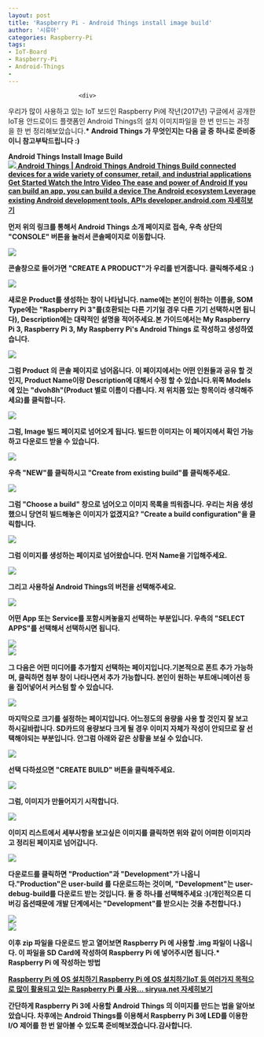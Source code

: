 ```yaml
---
layout: post
title: 'Raspberry Pi - Android Things install image build'
author: '시류아'
categories: Raspberry-Pi
tags:
- IoT-Board
- Raspberry-Pi
- Android-Things
-
---
```



<script> location.href='https://cafe.naver.com/develoid/794874' ; </script>


















						<div>
 <p><span>우리가 많이 사용하고 있는 IoT 보드인 Raspberry Pi에 작년(2017년) 구글에서 공개한 IoT용 안드로이드 플랫폼인 Android Things의 설치 이미지파일을 한 번 만드는 과정을 한 번 정리해보았습니다.<b></span><span><b></span><span>* Android Things 가 무엇인지는 다음 글 중 하나로 준비중이니 참고부탁드립니다 :)</span></p>
</div>
<div>
 <div>
  <div></div>
 </div>
</div>
<div>
 <div>
  <div>
   Android Things
   <b>Install Image Build
  </div>
 </div>
</div>
<div>
 <a href="https://developer.android.com/things/index.html"> <span> <span> <img src="https://dthumb-phinf.pstatic.net/?src=%22http%3A%2F%2Fdthumb.phinf.naver.net%2F%3Fsrc%3D%2522https%253A%252F%252Fdeveloper.android.com%252Fthings%252Fimages%252Fgraphic_bugdroid.png%2522%26amp%3Btype%3Dff120%22&amp;type=cafe_wa740"> </span> <span> <span>Android Things | Android Things</span> <span>Android Things Build connected devices for a wide variety of consumer, retail, and industrial applications Get Started Watch the Intro Video The ease and power of Android If you can build an app, you can build a device The Android ecosystem Leverage existing Android development tools, APIs</span> <span>developer.android.com</span> </span> <span></span> </span> <span>자세히보기</span> </a>
</div>
<div>
 <p>먼저 위의 링크를 통해서 Android Things 소개 페이지로 접속, 우측 상단의 "CONSOLE" 버튼을 눌러서 콘솔페이지로 이동합니다.</p>
</div>
<div>
 <div>
  <img src="https://dthumb-phinf.pstatic.net/?src=%22http%3A%2F%2Fblogfiles.naver.net%2FMjAxODA0MjVfMjk4%2FMDAxNTI0NjIyNDE4MDAx.FnxaassNMfrdQxSCVAq9mWP7_Mc9zsa8TXro06xFQocg.YrjIRILkEcR2x3HiWs_YbvLdPS7HDdYxO7gnzA_H3FAg.PNG.searphiel9%2F0001.png%22&amp;type=cafe_wa740">
 </div>
</div>
<div>
 <p>콘솔창으로 들어가면 "CREATE A PRODUCT"가 우리를 반겨줍니다. 클릭해주세요 :)</p>
</div>
<div>
 <div>
  <img src="https://dthumb-phinf.pstatic.net/?src=%22http%3A%2F%2Fblogfiles.naver.net%2FMjAxODA0MjVfMTEx%2FMDAxNTI0NjIyNDE4MDAw.3KTq71bw2CvDrFYrIbRNyonaH4LbjfUBWnfZ90c8fMEg.MdAku1AEEb2PEtQyn1qNIOfRGRHtoZwXOjcngFyeIswg.PNG.searphiel9%2F0002.png%22&amp;type=cafe_wa740">
 </div>
</div>
<div>
 <p><span>새로운 Product를 생성하는 창이 나타납니다. name에는 본인이 원하는 이름을, SOM Type에는 "Raspberry Pi 3"를(호환되는 다른 기기일 경우 다른 기기 선택하시면 됩니다), Description에는 대략적인 설명을 적어주세요.<b></span><span><b></span><span>본 가이드에서는&nbsp;</span><span>My Raspberry Pi 3, Raspberry Pi 3, My Raspberry Pi's Android Things 로 작성하고 생성하였습니다.</span></p>
</div>
<div>
 <div>
  <img src="https://dthumb-phinf.pstatic.net/?src=%22http%3A%2F%2Fblogfiles.naver.net%2FMjAxODA0MjVfMzkg%2FMDAxNTI0NjIyNDE3OTc5.9_08d0jjQLUIwE_JHeXKkI8lKDekvIGhspk2bMlxZ5og.jrf-nh_HJCQ4HA0g8UiLAbN82Yw3RwGNRn9WGU5J95Eg.PNG.searphiel9%2F0003.png%22&amp;type=cafe_wa740">
 </div>
</div>
<div>
 <p><span>그럼 Product 의 콘솔 페이지로 넘어옵니다. 이 페이지에서는 어떤 인원들과 공유 할 것인지, Product Name이랑 Description에 대해서 수정 할 수 있습니다.<b></span><span><b></span><span>위쪽 Models 에 있는 "dvoh8h"(Product 별로 이름이 다릅니다. 저 위치쯤 있는 항목이라 생각해주세요)를 클릭합니다.</span></p>
</div>
<div>
 <div>
  <img src="https://dthumb-phinf.pstatic.net/?src=%22http%3A%2F%2Fblogfiles.naver.net%2FMjAxODA0MjVfMzUg%2FMDAxNTI0NjIyNDE3OTY5.b4tBFd6oA9qvb8f18T-mE8zS1P1LHJFksD3AXROS0G4g.yk19MqJe9UEB3-hgPMnDfFeigpBu4plEqpZhFIQuLd8g.PNG.searphiel9%2F0004.png%22&amp;type=cafe_wa740">
 </div>
</div>
<div>
 <p>그럼, Image 빌드 페이지로 넘어오게 됩니다. 빌드한 이미지는 이 페이지에서 확인 가능하고 다운로드 받을 수 있습니다.</p>
</div>
<div>
 <div>
  <img src="https://dthumb-phinf.pstatic.net/?src=%22http%3A%2F%2Fblogfiles.naver.net%2FMjAxODA0MjVfMTA1%2FMDAxNTI0NjIyNDE3OTc5.mvuhgr5dg7XZc0yxk_vn6CzYmUAgS8JtHw5JAFDBFnEg.AeEYfHjnZfZt1oDIIuUCkED710tzl7CFZ7HSNzHwxOUg.PNG.searphiel9%2F0005.png%22&amp;type=cafe_wa740">
 </div>
</div>
<div>
 <p>우측 "NEW"를 클릭하시고 "Create from existing build"를 클릭해주세요.</p>
</div>
<div>
 <div>
  <img src="https://dthumb-phinf.pstatic.net/?src=%22http%3A%2F%2Fblogfiles.naver.net%2FMjAxODA0MjVfMTgg%2FMDAxNTI0NjIyNDE3OTgw.LIVXF5gxPxjOrOvz68y1qv185QOxrC9NjLmwe6Vwgt8g.7VrL1lzmA8JZ0RcpLPkCpBfngEPiasOV1j17pj4zfx8g.PNG.searphiel9%2F0006.png%22&amp;type=cafe_wa740">
 </div>
</div>
<div>
 <p>그럼 "Choose a build" 창으로 넘어오고 이미지 목록을 띄워줍니다. 우리는 처음 생성했으니 당연히 빌드해놓은 이미지가 없겠지요? "Create a build configuration"을 클릭합니다.</p>
</div>
<div>
 <div>
  <img src="https://dthumb-phinf.pstatic.net/?src=%22http%3A%2F%2Fblogfiles.naver.net%2FMjAxODA0MjVfMTIy%2FMDAxNTI0NjIyNDE4MDQx.BHulQxoQoE38KouJ-aBvJMZZlMkQaLsfI-2RKu0yryYg.htv7eHY0djVOdO23mviQT_2gnPBzvyLMHz_8ngpNr08g.PNG.searphiel9%2F0007.png%22&amp;type=cafe_wa740">
 </div>
</div>
<div>
 <p>그럼 이미지를 생성하는 페이지로 넘어왔습니다. 먼저 Name을 기입해주세요.</p>
</div>
<div>
 <div>
  <img src="https://dthumb-phinf.pstatic.net/?src=%22http%3A%2F%2Fblogfiles.naver.net%2FMjAxODA0MjVfMzgg%2FMDAxNTI0NjIyNDE4MDkw.DrjpoXdY6M0Z9D1MvQKGq9icpte3V57xttudW0YqDRgg.ita9HinJ-vb_xG1vkcoFwBpmeEK-oFxcrLhyPMs7Hckg.PNG.searphiel9%2F0008.png%22&amp;type=cafe_wa740">
 </div>
</div>
<div>
 <p>그리고 사용하실 Android Things의 버전을 선택해주세요.</p>
</div>
<div>
 <div>
  <img src="https://dthumb-phinf.pstatic.net/?src=%22http%3A%2F%2Fblogfiles.naver.net%2FMjAxODA0MjVfOTMg%2FMDAxNTI0NjIyNDE4MTEx.9QBUjmtn4DODwCHUf2Gdgt6cUu4r6vs_WJFFgAyHT4kg.6wN-6gnUsuhUzl9wwLEHIzPy68W3XqxVNInSjSAwe4gg.PNG.searphiel9%2F0009.png%22&amp;type=cafe_wa740">
 </div>
</div>
<div>
 <p>어떤 App 또는 Service를 포함시켜놓을지 선택하는 부분입니다. 우측의 "SELECT APPS"를 선택해서 선택하시면 됩니다.</p>
</div>
<div>
 <div>
  <img src="https://dthumb-phinf.pstatic.net/?src=%22http%3A%2F%2Fblogfiles.naver.net%2FMjAxODA0MjVfOTUg%2FMDAxNTI0NjIyNDE4MTE4.Bz3pFvtG-iLTcNVHtbWLaiIIa6g14CGC_qff0HrUDGYg.2AqlKBOhUGljk_1xp3BNDYI0oZQGlq9q0RRteLuzriMg.PNG.searphiel9%2F0010.png%22&amp;type=cafe_wa740">
 </div>
</div>
<div>
 <div>
  <img src="https://dthumb-phinf.pstatic.net/?src=%22http%3A%2F%2Fblogfiles.naver.net%2FMjAxODA0MjVfMTY0%2FMDAxNTI0NjIyNDE4MTQ5.IXJWoY2Sftkh9THPW1dJzJuaQTZiP-5Vf8SvovIFHLYg.tKPtCqjIGaW2d24ndSxnpCoWWCqV9Ng-8oSu-nopjDcg.PNG.searphiel9%2F0011.png%22&amp;type=cafe_wa740">
 </div>
</div>
<div>
 <p><span>그 다음은 어떤 미디어를 추가할지 선택하는 페이지입니다.<b></span><span></span><span>기본적으로 폰트 추가 가능하며, 클릭하면 첨부 창이 나타나면서 추가 가능합니다. 본인이 원하는 부트애니메이션 등을 집어넣어서 커스텀 할 수 있습니다.</span></p>
</div>
<div>
 <div>
  <img src="https://dthumb-phinf.pstatic.net/?src=%22http%3A%2F%2Fblogfiles.naver.net%2FMjAxODA0MjVfMTMz%2FMDAxNTI0NjIyNDE4MTg2.9H-qlj8lfln0KViOIU8pASoTQlELvsj8bJUAO13C7ocg.JQAKV0mOyZYSA92tb1yL5bZP-6j8VZCn18iuZ7Q3JDQg.PNG.searphiel9%2F0012.png%22&amp;type=cafe_wa740">
 </div>
</div>
<div>
 <p><span>마지막으로 크기를 설정하는 페이지입니다. 어느정도의 용량을 사용 할 것인지 잘 보고 하시길바랍니다. SD카드의 용량보다 크게 될 경우 이미지 자체가 작성이 안되므로 잘 선택해야되는 부분입니다. 안그럼 아래와 같은 상황을 보실 수 있습니다.</span><b></p>
</div>
<div>
 <div>
  <img src="https://dthumb-phinf.pstatic.net/?src=%22http%3A%2F%2Fblogfiles.naver.net%2FMjAxODA0MjVfMTMw%2FMDAxNTI0NjIyNDE4Mjk0.CJeXx4AfmGIdEVuJkpV3Wt05IBtN0B_m_cIZ9n3tOp4g.xvGr6MlT37riTvm2A3hXfsNlPDZHDzWx2AxEKYJocscg.PNG.searphiel9%2F0022.PNG%22&amp;type=cafe_wa740">
 </div>
</div>
<div>
 <p><span>선택 다하셨으면 "CREATE BUILD" 버튼을 클릭해주세요.</span></p>
</div>
<div>
 <div>
  <img src="https://dthumb-phinf.pstatic.net/?src=%22http%3A%2F%2Fblogfiles.naver.net%2FMjAxODA0MjVfMjQ3%2FMDAxNTI0NjIyNDE4MTgw.f0tgaGR7vznFklqwD6VkD3QgzW3O6MM-zFicgvw4ynEg.cLFkQkAML2Sm8Ajv6_XPQxU7g8D7eH-VWQfcN-PgjQcg.PNG.searphiel9%2F0013.png%22&amp;type=cafe_wa740">
 </div>
</div>
<div>
 <p>그럼, 이미지가 만들어지기 시작합니다.</p>
</div>
<div>
 <div>
  <img src="https://dthumb-phinf.pstatic.net/?src=%22http%3A%2F%2Fblogfiles.naver.net%2FMjAxODA0MjVfMTY5%2FMDAxNTI0NjIyNDE4MjAy.lItPSRIfm4ijiYbWWcm7Zl_895bQ2R8PURVQRVrhN2Yg.2eYL_2eZNUKlprcorFDuejV52mt4Xj-FFdqNWGZ1wecg.PNG.searphiel9%2F0015.png%22&amp;type=cafe_wa740">
 </div>
</div>
<div>
 <p>이미지 리스트에서 세부사항을 보고싶은 이미지를 클릭하면 위와 같이 어떠한 이미지라고 정리된 페이지로 넘어갑니다.</p>
</div>
<div>
 <div>
  <img src="https://dthumb-phinf.pstatic.net/?src=%22http%3A%2F%2Fblogfiles.naver.net%2FMjAxODA0MjVfMjA3%2FMDAxNTI0NjIyNDE4MjI2.Xyn1IDRxGOQC6HjcyVe8fvVvV6IrBhI2_aa2NFj25WUg.tvmmRT2b5dVV0cRLCAyfwJEnia0G63quGXHBe8ZFAYYg.PNG.searphiel9%2F0017.png%22&amp;type=cafe_wa740">
 </div>
</div>
<div>
 <p><span>다운로드를 클릭하면 "Production"과 "Development"가 나옵니다.<b></span><span><b></span><span>"Production"은 user-build 를 다운로드하는 것이며, "Development"는 user-debug-build를 다운로드 받는 것입니다. 둘 중 하나를 선택해주세요 :)<b></span><span><b></span><span>(개인적으론 디버깅 옵션때문에 개발 단계에서는 "Development"를 받으시는 것을 추천합니다.)</span></p>
</div>
<div>
 <div>
  <img src="https://dthumb-phinf.pstatic.net/?src=%22http%3A%2F%2Fblogfiles.naver.net%2FMjAxODA0MjVfOTgg%2FMDAxNTI0NjIyNDE4Mjgx.ST_C-wyvVNcNSuazryf5Rz0O5wPCIu2bqKgbJNuHQI0g.MXfmQrKTvjjKo7sQsYw_QRhG0gZG3paXZp2tuO9jZ0Mg.PNG.searphiel9%2F0019.PNG%22&amp;type=cafe_wa740">
 </div>
</div>
<div>
 <div>
  <img src="https://dthumb-phinf.pstatic.net/?src=%22http%3A%2F%2Fblogfiles.naver.net%2FMjAxODA0MjVfMTAy%2FMDAxNTI0NjIyNDE4Mjgx.FpGPwnkxp7BbcaWm-bsa8jElwLjNJjwFjwlJi9Oqxa0g.814FKYkYHsNKWgsgrHLo8D8ESTocV0IFNObVe1HsIcMg.PNG.searphiel9%2F0020.PNG%22&amp;type=cafe_wa740">
 </div>
</div>
<div>
 <p><span>이후 zip 파일을 다운로드 받고 열어보면 Raspberry Pi 에 사용할 .img 파일이 나옵니다. 이 파일을 SD Card에 작성하여 Raspberry Pi 에 넣어주시면 됩니다.</span><span><b></span><span><b></span><span>* Raspberry Pi 에 작성하는 방법<b></span><span></span></p>
</div>
<div>
 <a href="http://siryua.net/221218472409"> <span> <span> <span>Raspberry Pi 에 OS 설치하기</span> <span>Raspberry Pi 에 OS 설치하기IoT 등 여러가지 목적으로 많이 활용되고 있는 Raspberry Pi 를 사용...</span> <span>siryua.net</span> </span> <span></span> </span> <span>자세히보기</span> </a>
</div>
<div>
 <div>
  <div></div>
 </div>
</div>
<div>
 <p><span>간단하게 Raspberry Pi 3에 사용할 Android Things 의 이미지를 만드는 법을 알아보았습니다. 차후에는 Android Things를 이용해서 Raspberry Pi 3에 LED를 이용한 I/O 제어를 한 번 알아볼 수 있도록 준비해보겠습니다.<b></span><span><b></span><span>감사합니다.</span></p>
</div>
